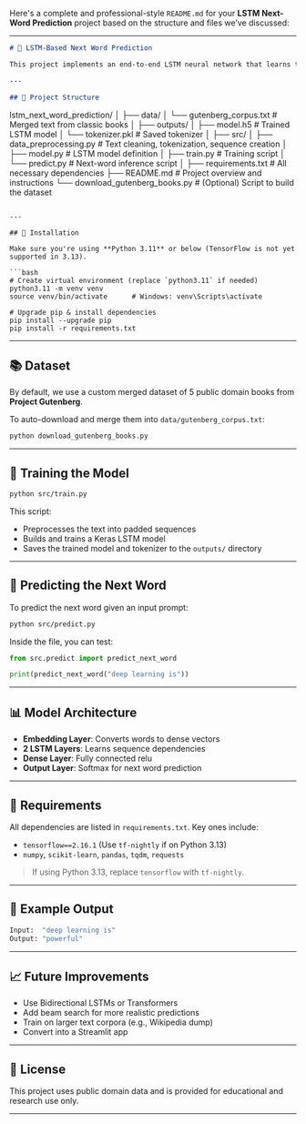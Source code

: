 Here's a complete and professional-style `README.md` for your **LSTM Next-Word Prediction** project based on the structure and files we’ve discussed:

---

```markdown
# 🧠 LSTM-Based Next Word Prediction

This project implements an end-to-end LSTM neural network that learns to predict the **next word** in a sentence based on a custom text corpus. It's built using TensorFlow/Keras and includes all stages from data preprocessing to model inference.

---

## 📁 Project Structure

```

lstm\_next\_word\_prediction/
│
├── data/
│   └── gutenberg\_corpus.txt         # Merged text from classic books
│
├── outputs/
│   ├── model.h5                     # Trained LSTM model
│   └── tokenizer.pkl                # Saved tokenizer
│
├── src/
│   ├── data\_preprocessing.py        # Text cleaning, tokenization, sequence creation
│   ├── model.py                     # LSTM model definition
│   ├── train.py                     # Training script
│   └── predict.py                   # Next-word inference script
│
├── requirements.txt                 # All necessary dependencies
├── README.md                        # Project overview and instructions
└── download\_gutenberg\_books.py      # (Optional) Script to build the dataset

````

---

## 🔧 Installation

Make sure you're using **Python 3.11** or below (TensorFlow is not yet supported in 3.13).

```bash
# Create virtual environment (replace `python3.11` if needed)
python3.11 -m venv venv
source venv/bin/activate      # Windows: venv\Scripts\activate

# Upgrade pip & install dependencies
pip install --upgrade pip
pip install -r requirements.txt
````

---

## 📚 Dataset

By default, we use a custom merged dataset of 5 public domain books from **Project Gutenberg**.

To auto-download and merge them into `data/gutenberg_corpus.txt`:

```bash
python download_gutenberg_books.py
```

---

## 🚀 Training the Model

```bash
python src/train.py
```

This script:

* Preprocesses the text into padded sequences
* Builds and trains a Keras LSTM model
* Saves the trained model and tokenizer to the `outputs/` directory

---

## 🔮 Predicting the Next Word

To predict the next word given an input prompt:

```bash
python src/predict.py
```

Inside the file, you can test:

```python
from src.predict import predict_next_word

print(predict_next_word("deep learning is"))
```

---

## 📊 Model Architecture

* **Embedding Layer**: Converts words to dense vectors
* **2 LSTM Layers**: Learns sequence dependencies
* **Dense Layer**: Fully connected relu
* **Output Layer**: Softmax for next word prediction

---

## 📌 Requirements

All dependencies are listed in `requirements.txt`. Key ones include:

* `tensorflow==2.16.1` (Use `tf-nightly` if on Python 3.13)
* `numpy`, `scikit-learn`, `pandas`, `tqdm`, `requests`

> If using Python 3.13, replace `tensorflow` with `tf-nightly`.

---

## 🧪 Example Output

```bash
Input:  "deep learning is"
Output: "powerful"
```

---

## 📈 Future Improvements

* Use Bidirectional LSTMs or Transformers
* Add beam search for more realistic predictions
* Train on larger text corpora (e.g., Wikipedia dump)
* Convert into a Streamlit app

---

## 📜 License

This project uses public domain data and is provided for educational and research use only.

---

